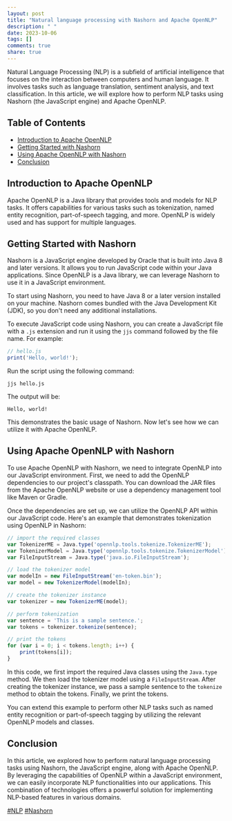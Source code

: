 ```yaml
---
layout: post
title: "Natural language processing with Nashorn and Apache OpenNLP"
description: " "
date: 2023-10-06
tags: []
comments: true
share: true
---
```


Natural Language Processing (NLP) is a subfield of artificial intelligence that focuses on the interaction between computers and human language. It involves tasks such as language translation, sentiment analysis, and text classification. In this article, we will explore how to perform NLP tasks using Nashorn (the JavaScript engine) and Apache OpenNLP.

## Table of Contents
- [Introduction to Apache OpenNLP](#introduction-to-apache-opennlp)
- [Getting Started with Nashorn](#getting-started-with-nashorn)
- [Using Apache OpenNLP with Nashorn](#using-apache-opennlp-with-nashorn)
- [Conclusion](#conclusion)

## Introduction to Apache OpenNLP
Apache OpenNLP is a Java library that provides tools and models for NLP tasks. It offers capabilities for various tasks such as tokenization, named entity recognition, part-of-speech tagging, and more. OpenNLP is widely used and has support for multiple languages.

## Getting Started with Nashorn
Nashorn is a JavaScript engine developed by Oracle that is built into Java 8 and later versions. It allows you to run JavaScript code within your Java applications. Since OpenNLP is a Java library, we can leverage Nashorn to use it in a JavaScript environment.

To start using Nashorn, you need to have Java 8 or a later version installed on your machine. Nashorn comes bundled with the Java Development Kit (JDK), so you don't need any additional installations.

To execute JavaScript code using Nashorn, you can create a JavaScript file with a `.js` extension and run it using the `jjs` command followed by the file name. For example:

```javascript
// hello.js
print('Hello, world!');
```

Run the script using the following command:

```
jjs hello.js
```

The output will be:

```
Hello, world!
```

This demonstrates the basic usage of Nashorn. Now let's see how we can utilize it with Apache OpenNLP.

## Using Apache OpenNLP with Nashorn
To use Apache OpenNLP with Nashorn, we need to integrate OpenNLP into our JavaScript environment. First, we need to add the OpenNLP dependencies to our project's classpath. You can download the JAR files from the Apache OpenNLP website or use a dependency management tool like Maven or Gradle.

Once the dependencies are set up, we can utilize the OpenNLP API within our JavaScript code. Here's an example that demonstrates tokenization using OpenNLP in Nashorn:

```javascript
// import the required classes
var TokenizerME = Java.type('opennlp.tools.tokenize.TokenizerME');
var TokenizerModel = Java.type('opennlp.tools.tokenize.TokenizerModel');
var FileInputStream = Java.type('java.io.FileInputStream');

// load the tokenizer model
var modelIn = new FileInputStream('en-token.bin');
var model = new TokenizerModel(modelIn);

// create the tokenizer instance
var tokenizer = new TokenizerME(model);

// perform tokenization
var sentence = 'This is a sample sentence.';
var tokens = tokenizer.tokenize(sentence);

// print the tokens
for (var i = 0; i < tokens.length; i++) {
    print(tokens[i]);
}
```

In this code, we first import the required Java classes using the `Java.type` method. We then load the tokenizer model using a `FileInputStream`. After creating the tokenizer instance, we pass a sample sentence to the `tokenize` method to obtain the tokens. Finally, we print the tokens.

You can extend this example to perform other NLP tasks such as named entity recognition or part-of-speech tagging by utilizing the relevant OpenNLP models and classes.

## Conclusion
In this article, we explored how to perform natural language processing tasks using Nashorn, the JavaScript engine, along with Apache OpenNLP. By leveraging the capabilities of OpenNLP within a JavaScript environment, we can easily incorporate NLP functionalities into our applications. This combination of technologies offers a powerful solution for implementing NLP-based features in various domains.

[#NLP](https://example.com/NLP) [#Nashorn](https://example.com/Nashorn)